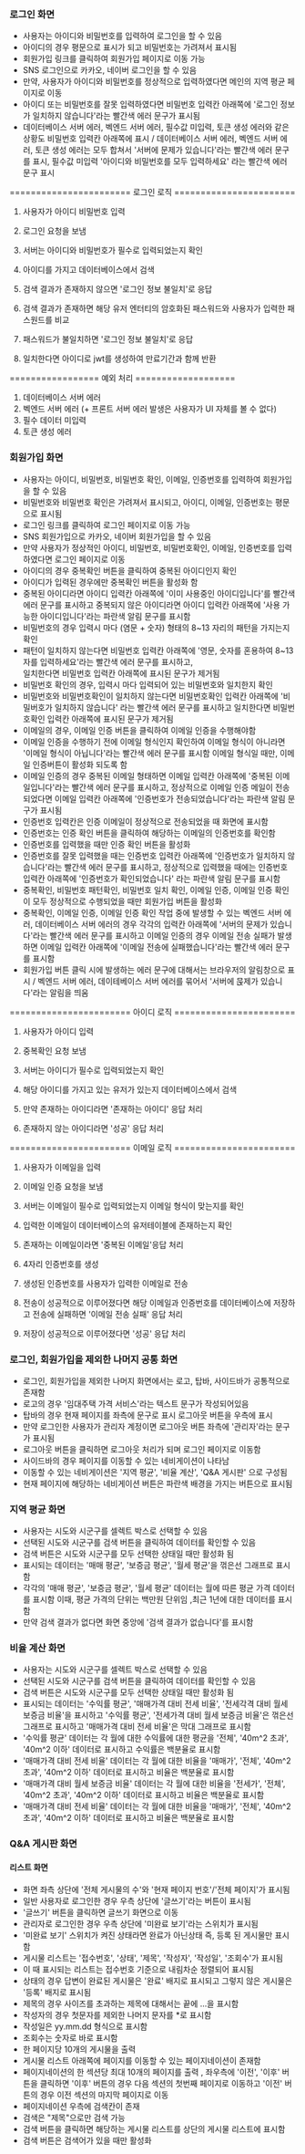 ### 로그인 화면
- 사용자는 아이디와 비밀번호를 입력하여 로그인을 할 수 있음
- 아이디의 경우 평문으로 표시가 되고 비밀번호는 가려져서 표시됨
- 회원가입 링크를 클릭하여 회원가입 페이지로 이동 가능
- SNS 로그인으로 카카오, 네이버 로그인을 할 수 있음
- 만약, 사용자가 아이디와 비밀번호를 정상적으로 입력하였다면 메인의 지역 평균 페이지로 이동
- 아이디 또는 비밀번호를 잘못 입력하였다면 비밀번호 입력칸 아래쪽에 '로그인 정보가 일치하지 않습니다'라는 빨간색 에러 문구가 표시됨
- 데이터베이스 서버 에러, 벡엔드 서버 에러, 필수값 미입력, 토큰 생성 에러와 같은 상황도 비밀번호 입력칸 아래쪽에 표시 / 
  데이터베이스 서버 에러, 벡엔드 서버 에러, 토큰 생성 에러는 모두 합쳐서 '서버에 문제가 있습니다'라는 빨간색 에러 문구를 표시, 
  필수값 미입력 '아이디와 비밀번호를 모두 입력하세요' 라는 빨간색 에러 문구 표시

======================= 로그인 로직 =======================

1. 사용자가 아이디 비밀번호 입력
2. 로그인 요청을 보냄

3. 서버는 아이디와 비밀번호가 필수로 입력되었는지 확인
4. 아이디를 가지고 데이터베이스에서 검색
5. 검색 결과가 존재하지 않으면 '로그인 정보 불일치'로 응답
6. 검색 결과가 존재하면 해당 유저 엔터티의 암호화된 패스워드와 사용자가 입력한 패스원드를 비교
7. 패스워드가 불일치하면 '로그인 정보 불일치'로 응답
8. 일치한다면 아이디로 jwt를 생성하여 만료기간과 함께 반환

================= 예외 처리 ===================
1) 데이터베이스 서버 에러
2) 벡엔드 서버 에러
    (+ 프론트 서버 에러 발생은 사용자가 UI 자체를 볼 수 없다)
3) 필수 데이터 미입력
4) 토큰 생성 에러

>>>>>>>>>>>>>>>>>>>>>>>>>>>>>>>>>>>>>>>>>>>>>>>>>>>>>>>>>>>>>>>>>>>>>>>>>
### 회원가입 화면
- 사용자는 아이디, 비밀번호, 비밀번호 확인, 이메일, 인증번호를 입력하여 회원가입을 할 수 있음
- 비밀번호와 비밀번호 확인은 가려져서 표시되고, 아이디, 이메일, 인증번호는 평문으로 표시됨
- 로그인 링크를 클릭하여 로그인 페이지로 이동 가능
- SNS 회원가입으로 카카오, 네이버 회원가입을 할 수 있음
- 만약 사용자가 정상적인 아이디, 비밀번호, 비밀번호확인, 이메일, 인증번호를 입력하였다면 로그인 페이지로 이동
- 아이디의 경우 중복확인 버튼을 클릭하여 중복된 아이디인지 확인
- 아이디가 입력된 경우에만 중복확인 버튼을 활성화 함
- 중복된 아이디라면 아이디 입력칸 아래쪽에 '이미 사용중인 아이디입니다'를 빨간색 에러 문구를 표시하고 
  중복되지 않은 아이디라면 아이디 입력칸 아래쪽에 '사용 가능한 아이디입니다'라는 파란색 알림 문구를 표시함
- 비밀번호의 경우 입력시 마다 (염문 + 숫자) 형태의 8~13 자리의 패턴을 가지는지 확인
- 패턴이 일치하지 않는다면 비밀번호 입력칸 아래쪽에 '영문, 숫자를 혼용하여 8~13자를 입력하세요'라는 빨간색 에러 문구를 표시하고,  
  일치한다면 비밀번호 입력칸 아래쪽에 표시된 문구가 제거됨
- 비밀번호 확인의 경우, 입력시 마다 입력되어 있는 비밀번호와 일치한지 확인
- 비밀번호와 비밀번호확인이 일치하지 않는다면 비밀번호확인 입력칸 아래쪽에 '비밀버호가 일치하지 않습니다' 라는 빨간색 에러 문구를 표시하고
  일치한다면 비밀번호확인 입력칸 아래쪽에 표시된 문구가 제거됨
- 이메일의 경우, 이메일 인증 버튼을 클릭하여 이메일 인증을 수행해야함
- 이메일 인증을 수행하기 전에 이메일 형식인지 확인하여 이메일 형식이 아니라면 '이메일 형식이 아닙니다'라는 빨간색 에러 문구를 표시함
  이메일 형식일 때만, 이메일 인증버튼이 활성화 되도록 함
- 이메일 인증의 경우 중복된 이메일 형태하면 이메일 입력칸 아래쪽에 '중복된 이메일입니다'라는 빨간색 에러 문구를 표시하고,
  정상적으로 이메일 인증 메일이 전송되었다면 이메일 입력칸 아래쪽에 '인증번호가 전송되었습니다'라는 파란색 알림 문구가 표시됨
- 인증번호 입력칸은 인증 이메일이 정상적으로 전송되었을 때 화면에 표시함
- 인증번호는 인증 확인 버튼을 클릭하여 해당하는 이메일의 인증번호를 확인함
- 인증번호를 입력했을 때만 인증 확인 버튼을 활성화
- 인증번호를 잘못 입력했을 때는 인증번호 입력칸 아래쪽에 '인증번호가 일치하지 않습니다'라는 빨간색 에러 문구를 표시하고,
  정상적으로 입력했을 때에는 인증번호 입력칸 아래쪽에 '인증번호가 확인되었습니다' 라는 파란색 알림 문구를 표시함
- 중복확인, 비밀번호 패턴확인, 비밀번호 일치 확인, 이메일 인증, 이메일 인증 확인이 모두 정상적으로 수행되었을 때만 회원가입 버튼을 활성화
- 중복확인, 이메일 인증, 이메일 인증 확인 작업 중에 발생할 수 있는 벡엔드 서버 에러, 데이터베이스 서버 에러의 경우 각각의 입력칸 아래쪽에 '서버의 문제가 있습니다'라는 빨간색 에러 문구를 표시하고
  이메일 인증의 경우 이메일 전송 실패가 발생하면 이메일 입력칸 아래쪽에 '이메일 전송에 실패했습니다'라는 빨간색 에러 문구를 표시함
- 회원가입 버튼 클릭 시에 발생하는 에러 문구에 대해서는 브라우저의 알림창으로 표시 / 벡엔드 서버 에러, 데이테베이스 서버 에러를 묶어서 '서버에 묹제가 있습니다'라는 알림을 띄움

======================= 아이디 로직 =======================

1. 사용자가 아이디 입력
2. 중복확인 요청 보냄

3. 서버는 아이디가 필수로 입력되었는지 확인
4. 해당 아이디를 가지고 있는 유저가 있는지 데이터베이스에서 검색
5. 만약 존재하는 아이디라면 '존재하는 아이디' 응답 처리
6. 존재하지 않는 아이디라면 '성공' 응답 처리

======================= 이메일 로직 =======================
1. 사용자가 이메일을 입력
2. 이메일 인증 요청을 보냄

3. 서버는 이메일이 필수로 입력되었는지 이메일 형식이 맞는지를 확인
4. 입력한 이메일이 데이터베이스의 유저테이블에 존재하는지 확인
5. 존재하는 이메일이라면 '중복된 이메일'응답 처리
6. 4자리 인증번호를 생성
7. 생성된 인증번호를 사용자가 입력한 이메일로 전송
8. 전송이 성공적으로 이루어졌다면 해당 이메일과 인증번호를 데이터베이스에 저장하고
  전송에 실패하면 '이메일 전송 실패' 응답 처리
9. 저장이 성공적으로 이루어졌다면 '성공' 응답 처리

>>>>>>>>>>>>>>>>>>>>>>>>>>>>>>>>>>>>>>>>>>>>>>>>>>>>>>>>>>>>>>>>>>>>>>>>>
### 로그인, 회원가입을 제외한 나머지 공통 화면
- 로그인, 회원가입을 제외한 나머지 화면에서는 로고, 탑바, 사이드바가 공통적으로 존재함
- 로고의 경우 '임대주택 가격 서비스'라는 텍스트 문구가 작성되어있음
- 탑바의 경우 현재 페이지를 좌측에 문구로 표시 로그아웃 버튼을 우측에 표시
- 만약 로그인한 사용자가 관리자 계정이면 로그아웃 버튼 좌측에 '관리자'라는 문구가 표시됨
- 로그아웃 버튼을 클릭하면 로그아웃 처리가 되며 로그인 페이지로 이동함
- 사이드바의 경우 페이지를 이동할 수 있는 네비게이션이 나타남
- 이동할 수 있는 네비게이션은 '지역 평균', '비율 계산', 'Q&A 게시판' 으로 구성됨
- 현재 페이지에 해당하는 네비게이션 버튼은 파란색 배경을 가지는 버튼으로 표시됨

>>>>>>>>>>>>>>>>>>>>>>>>>>>>>>>>>>>>>>>>>>>>>>>>>>>>>>>>>>>>>>>>>>>>>>>>>
### 지역 평균 화면
- 사용자는 시도와 시군구를 셀렉트 박스로 선택할 수 있음
- 선택된 시도와 시군구를 검색 버튼을 클릭하여 데이터를 확인할 수 있음
- 검색 버튼은 시도와 시군구를 모두 선택한 상태일 때만 활성화 됨
- 표시되는 데이터는 '매매 평균', '보증금 평균', '월세 평균'을 꺾은선 그래프로 표시함
- 각각의 '매매 평균', '보증금 평균', '월세 평균' 데이터는 월에 따른 평균 가격 데이터를 표시함
  이때, 평균 가격의 단위는 백만원 단위임 ,최근 1년에 대한 데이터를 표시함
- 만약 검색 결과가 없다면 화면 중앙에 '검색 결과가 없습니다'를 표시함

>>>>>>>>>>>>>>>>>>>>>>>>>>>>>>>>>>>>>>>>>>>>>>>>>>>>>>>>>>>>>>>>>>>>>>>>>
### 비율 계산 화면
- 사용자는 시도와 시군구를 셀렉트 박스로 선택할 수 있음
- 선택된 시도와 시군구를 검색 버튼을 클릭하여 데이터를 확인할 수 있음
- 검색 버튼은 시도와 시군구를 모두 선택한 상태일 때만 활성화 됨
- 표시되는 데이터는 '수익률 평균', '매매가격 대비 전세 비율', '전세각격 대비 월세 보증금 비율'을 표시하고 
  '수익률 평균', '전세가격 대비 월세 보증금 비율'은 꺾은선 그래프로 표시하고 '매매가격 대비 전세 비율'은 막대 그래프로 표시함
- '수익률 평균' 데이터는 각 월에 대한 수익률에 대한 평균을 '전체', '40m^2 초과', '40m^2 이하' 데이터로 표시하고 수익률은 백분율로 표시함
- '매매가격 대비 전세 비율' 데이터는 각 월에 대한 비율을 '매매가', '전체', '40m^2 초과', '40m^2 이하' 데이터로 표시하고 비율은 백분율로 표시함
- '매매가격 대비 월세 보증금 비율' 데이터는 각 월에 대한 비율을 '전세가', '전체', '40m^2 초과', '40m^2 이하' 데이터로 표시하고 비율은 백분율로 표시함
- '매매가격 대비 전세 비율' 데이터는 각 월에 대한 비율을 '매매가', '전체', '40m^2 초과', '40m^2 이하' 데이터로 표시하고 비율은 백분율로 표시함

>>>>>>>>>>>>>>>>>>>>>>>>>>>>>>>>>>>>>>>>>>>>>>>>>>>>>>>>>>>>>>>>>>>>>>>>>
### Q&A 게시판 화면

#### 리스트 화면
- 화면 좌측 상단에 '전체 게시물의 수'와 '현재 페이지 번호'/'전체 페이지'가 표시됨
- 일반 사용자로 로그인한 경우 우측 상단에 '글쓰기'라는 버튼이 표시됨
- '글쓰기' 버튼을 클릭하면 글쓰기 화면으로 이동
- 관리자로 로그인한 경우 우측 상단에 '미완료 보기'라는 스위치가 표시됨
- '미완료 보기' 스위치가 켜진 상태라면 완료가 아닌상태 즉, 등록 된 게시물만 표시함
- 게시물 리스트는 '접수번호', '상태', '제목', '작성자', '작성일', '조회수'가 표시됨
- 이 때 표시되는 리스트는 접수번호 기준으로 내림차순 정렬되어 표시됨
- 상태의 경우 답변이 완료된 게시물은 '완료' 배지로 표시되고 그렇지 않은 게시물은 '등록' 배지로 표시됨
- 제목의 경우 사이즈를 초과하는 제목에 대해서는 끝에 ...을 표시함
- 작성자의 경우 첫문자를 제외한 나머지 문자를 *로 표시함
- 작성일은 yy.mm.dd 형식으로 표시함
- 조회수는 숫자로 바로 표시함
- 한 페이지당 10개의 게시물을 출력
- 게시물 리스트 아래쪽에 페이지를 이동할 수 있는 페이지네이션이 존재함
- 페이지네이션의 한 섹션당 최대 10개의 페이지를 출력 , 좌우측에 '이전', '이후' 버튼을 클릭하면 
  '이후' 버튼의 경우 다음 섹션의 첫번째 페이지로 이동하고 '이전' 버튼의 경우 이전 섹션의 마지막 페이지로 이동
- 페이지네이션 우측에 검색칸이 존재
- 검색은 "제목"으로만 검색 가능
- 검색 버튼을 클릭하면 해당하는 게시물 리스트를 상단의 게시물 리스트에 표시함
- 검색 버튼은 검색어가 있을 때만 활성화